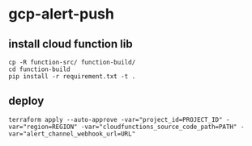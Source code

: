 # gcp-alert-push
## install cloud function lib
```
cp -R function-src/ function-build/
cd function-build
pip install -r requirement.txt -t .

```
## deploy
```
terraform apply --auto-approve -var="project_id=PROJECT_ID" -var="region=REGION" -var="cloudfunctions_source_code_path=PATH" -var="alert_channel_webhook_url=URL"
```